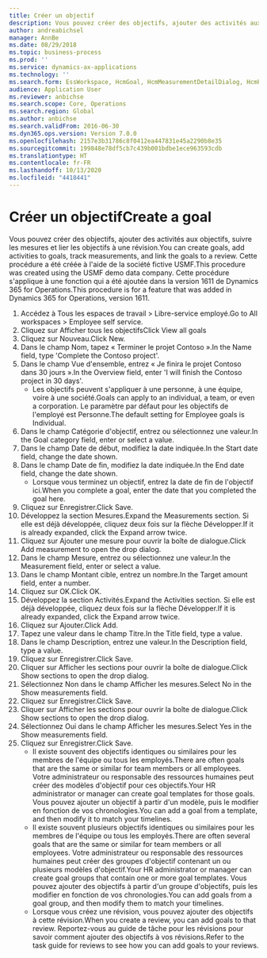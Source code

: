 ```yaml
---
title: Créer un objectif
description: Vous pouvez créer des objectifs, ajouter des activités aux objectifs, suivre les mesures et lier les objectifs à une révision.
author: andreabichsel
manager: AnnBe
ms.date: 08/29/2018
ms.topic: business-process
ms.prod: ''
ms.service: dynamics-ax-applications
ms.technology: ''
ms.search.form: EssWorkspace, HcmGoal, HcmMeasurementDetailDialog, HcmPerfJournalAdd, HcmGoalChangeSettings, HcmEmployeeDevelopmentWorkspace
audience: Application User
ms.reviewer: anbichse
ms.search.scope: Core, Operations
ms.search.region: Global
ms.author: anbichse
ms.search.validFrom: 2016-06-30
ms.dyn365.ops.version: Version 7.0.0
ms.openlocfilehash: 2157e3b31786c8f0412ea447831e45a2290b8e35
ms.sourcegitcommit: 199848e78df5cb7c439b001bdbe1ece963593cdb
ms.translationtype: HT
ms.contentlocale: fr-FR
ms.lasthandoff: 10/13/2020
ms.locfileid: "4418441"
---
```

# <a name="create-a-goal"></a><span data-ttu-id="6903f-103">Créer un objectif</span><span class="sxs-lookup"><span data-stu-id="6903f-103">Create a goal</span></span>

<span data-ttu-id="6903f-104">Vous pouvez créer des objectifs, ajouter des activités aux objectifs, suivre les mesures et lier les objectifs à une révision.</span><span class="sxs-lookup"><span data-stu-id="6903f-104">You can create goals, add activities to goals, track measurements, and link the goals to a review.</span></span> <span data-ttu-id="6903f-105">Cette procédure a été créée à l'aide de la société fictive USMF.</span><span class="sxs-lookup"><span data-stu-id="6903f-105">This procedure was created using the USMF demo data company.</span></span> <span data-ttu-id="6903f-106">Cette procédure s'applique à une fonction qui a été ajoutée dans la version 1611 de Dynamics 365 for Operations.</span><span class="sxs-lookup"><span data-stu-id="6903f-106">This procedure is for a feature that was added in Dynamics 365 for Operations, version 1611.</span></span>

1. <span data-ttu-id="6903f-107">Accédez à Tous les espaces de travail > Libre-service employé.</span><span class="sxs-lookup"><span data-stu-id="6903f-107">Go to All workspaces > Employee self service.</span></span>
2. <span data-ttu-id="6903f-108">Cliquez sur Afficher tous les objectifs</span><span class="sxs-lookup"><span data-stu-id="6903f-108">Click View all goals</span></span>
3. <span data-ttu-id="6903f-109">Cliquez sur Nouveau.</span><span class="sxs-lookup"><span data-stu-id="6903f-109">Click New.</span></span>
4. <span data-ttu-id="6903f-110">Dans le champ Nom, tapez « Terminer le projet Contoso ».</span><span class="sxs-lookup"><span data-stu-id="6903f-110">In the Name field, type 'Complete the Contoso project'.</span></span>
5. <span data-ttu-id="6903f-111">Dans le champ Vue d'ensemble, entrez « Je finira le projet Contoso dans 30 jours ».</span><span class="sxs-lookup"><span data-stu-id="6903f-111">In the Overview field, enter 'I will finish the Contoso project in 30 days'.</span></span>
    * <span data-ttu-id="6903f-112">Les objectifs peuvent s'appliquer à une personne, à une équipe, voire à une société.</span><span class="sxs-lookup"><span data-stu-id="6903f-112">Goals can apply to an individual, a team, or even a corporation.</span></span> <span data-ttu-id="6903f-113">Le paramètre par défaut pour les objectifs de l'employé est Personne.</span><span class="sxs-lookup"><span data-stu-id="6903f-113">The default setting for Employee goals is Individual.</span></span>  
6. <span data-ttu-id="6903f-114">Dans le champ Catégorie d'objectif, entrez ou sélectionnez une valeur.</span><span class="sxs-lookup"><span data-stu-id="6903f-114">In the Goal category field, enter or select a value.</span></span>
7. <span data-ttu-id="6903f-115">Dans le champ Date de début, modifiez la date indiquée.</span><span class="sxs-lookup"><span data-stu-id="6903f-115">In the Start date field, change the date shown.</span></span>
8. <span data-ttu-id="6903f-116">Dans le champ Date de fin, modifiez la date indiquée.</span><span class="sxs-lookup"><span data-stu-id="6903f-116">In the End date field, change the date shown.</span></span>
    * <span data-ttu-id="6903f-117">Lorsque vous terminez un objectif, entrez la date de fin de l'objectif ici.</span><span class="sxs-lookup"><span data-stu-id="6903f-117">When you complete a goal, enter the date that you completed the goal here.</span></span>  
9. <span data-ttu-id="6903f-118">Cliquez sur Enregistrer.</span><span class="sxs-lookup"><span data-stu-id="6903f-118">Click Save.</span></span>
10. <span data-ttu-id="6903f-119">Développez la section Mesures.</span><span class="sxs-lookup"><span data-stu-id="6903f-119">Expand the Measurements section.</span></span> <span data-ttu-id="6903f-120">Si elle est déjà développée, cliquez deux fois sur la flèche Développer.</span><span class="sxs-lookup"><span data-stu-id="6903f-120">If it is already expanded, click the Expand arrow twice.</span></span>
11. <span data-ttu-id="6903f-121">Cliquez sur Ajouter une mesure pour ouvrir la boîte de dialogue.</span><span class="sxs-lookup"><span data-stu-id="6903f-121">Click Add measurement to open the drop dialog.</span></span>
12. <span data-ttu-id="6903f-122">Dans le champ Mesure, entrez ou sélectionnez une valeur.</span><span class="sxs-lookup"><span data-stu-id="6903f-122">In the Measurement field, enter or select a value.</span></span>
13. <span data-ttu-id="6903f-123">Dans le champ Montant cible, entrez un nombre.</span><span class="sxs-lookup"><span data-stu-id="6903f-123">In the Target amount field, enter a number.</span></span>
14. <span data-ttu-id="6903f-124">Cliquez sur OK.</span><span class="sxs-lookup"><span data-stu-id="6903f-124">Click OK.</span></span>
15. <span data-ttu-id="6903f-125">Développez la section Activités.</span><span class="sxs-lookup"><span data-stu-id="6903f-125">Expand the Activities section.</span></span> <span data-ttu-id="6903f-126">Si elle est déjà développée, cliquez deux fois sur la flèche Développer.</span><span class="sxs-lookup"><span data-stu-id="6903f-126">If it is already expanded, click the Expand arrow twice.</span></span>
16. <span data-ttu-id="6903f-127">Cliquez sur Ajouter.</span><span class="sxs-lookup"><span data-stu-id="6903f-127">Click Add.</span></span>
17. <span data-ttu-id="6903f-128">Tapez une valeur dans le champ Titre.</span><span class="sxs-lookup"><span data-stu-id="6903f-128">In the Title field, type a value.</span></span>
18. <span data-ttu-id="6903f-129">Dans le champ Description, entrez une valeur.</span><span class="sxs-lookup"><span data-stu-id="6903f-129">In the Description field, type a value.</span></span>
19. <span data-ttu-id="6903f-130">Cliquez sur Enregistrer.</span><span class="sxs-lookup"><span data-stu-id="6903f-130">Click Save.</span></span>
20. <span data-ttu-id="6903f-131">Cliquer sur Afficher les sections pour ouvrir la boîte de dialogue.</span><span class="sxs-lookup"><span data-stu-id="6903f-131">Click Show sections to open the drop dialog.</span></span>
21. <span data-ttu-id="6903f-132">Sélectionnez Non dans le champ Afficher les mesures.</span><span class="sxs-lookup"><span data-stu-id="6903f-132">Select No in the Show measurements field.</span></span>
22. <span data-ttu-id="6903f-133">Cliquez sur Enregistrer.</span><span class="sxs-lookup"><span data-stu-id="6903f-133">Click Save.</span></span>
23. <span data-ttu-id="6903f-134">Cliquer sur Afficher les sections pour ouvrir la boîte de dialogue.</span><span class="sxs-lookup"><span data-stu-id="6903f-134">Click Show sections to open the drop dialog.</span></span>
24. <span data-ttu-id="6903f-135">Sélectionnez Oui dans le champ Afficher les mesures.</span><span class="sxs-lookup"><span data-stu-id="6903f-135">Select Yes in the Show measurements field.</span></span>
25. <span data-ttu-id="6903f-136">Cliquez sur Enregistrer.</span><span class="sxs-lookup"><span data-stu-id="6903f-136">Click Save.</span></span>
    * <span data-ttu-id="6903f-137">Il existe souvent des objectifs identiques ou similaires pour les membres de l'équipe ou tous les employés.</span><span class="sxs-lookup"><span data-stu-id="6903f-137">There are often goals that are the same or similar for team members or all employees.</span></span>     <span data-ttu-id="6903f-138">Votre administrateur ou responsable des ressources humaines peut créer des modèles d'objectif pour ces objectifs.</span><span class="sxs-lookup"><span data-stu-id="6903f-138">Your HR administrator or manager can create goal templates for those goals.</span></span> <span data-ttu-id="6903f-139">Vous pouvez ajouter un objectif à partir d'un modèle, puis le modifier en fonction de vos chronologies.</span><span class="sxs-lookup"><span data-stu-id="6903f-139">You can add a goal from a template, and then modify it to match your timelines.</span></span>  
    * <span data-ttu-id="6903f-140">Il existe souvent plusieurs objectifs identiques ou similaires pour les membres de l'équipe ou tous les employés.</span><span class="sxs-lookup"><span data-stu-id="6903f-140">There are often several goals that are the same or similar for team members or all employees.</span></span>     <span data-ttu-id="6903f-141">Votre administrateur ou responsable des ressources humaines peut créer des groupes d'objectif contenant un ou plusieurs modèles d'objectif.</span><span class="sxs-lookup"><span data-stu-id="6903f-141">Your HR administrator or manager can create goal groups that contain one or more goal templates.</span></span> <span data-ttu-id="6903f-142">Vous pouvez ajouter des objectifs à partir d'un groupe d'objectifs, puis les modifier en fonction de vos chronologies.</span><span class="sxs-lookup"><span data-stu-id="6903f-142">You can add goals from a goal group, and then modify them to match your timelines.</span></span>  
    * <span data-ttu-id="6903f-143">Lorsque vous créez une révision, vous pouvez ajouter des objectifs à cette révision.</span><span class="sxs-lookup"><span data-stu-id="6903f-143">When you create a review, you can add goals to that review.</span></span> <span data-ttu-id="6903f-144">Reportez-vous au guide de tâche pour les révisions pour savoir comment ajouter des objectifs à vos révisions.</span><span class="sxs-lookup"><span data-stu-id="6903f-144">Refer to the task guide for reviews to see how you can add goals to your reviews.</span></span>  

